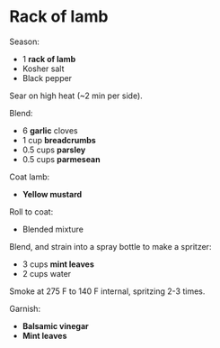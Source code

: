 # Rack of lamb

Season:

- 1 **rack of lamb**
- Kosher salt
- Black pepper

Sear on high heat (~2 min per side).

Blend:

- 6 **garlic** cloves
- 1 cup **breadcrumbs**
- 0.5 cups **parsley**
- 0.5 cups **parmesean**

Coat lamb:

- **Yellow mustard**

Roll to coat:

- Blended mixture

Blend, and strain into a spray bottle to make a spritzer:

- 3 cups **mint leaves**
- 2 cups water

Smoke at 275 F to 140 F internal, spritzing 2-3 times.

Garnish:

- **Balsamic vinegar**
- **Mint leaves**
